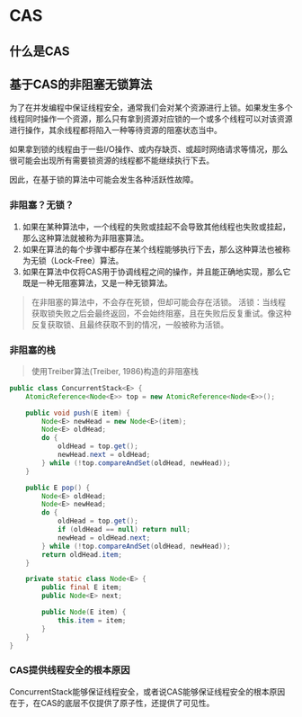 # CAS

## 什么是CAS

## 基于CAS的非阻塞无锁算法

为了在并发编程中保证线程安全，通常我们会对某个资源进行上锁。如果发生多个线程同时操作一个资源，那么只有拿到资源对应锁的一个或多个线程可以对该资源进行操作，其余线程都将陷入一种等待资源的阻塞状态当中。

如果拿到锁的线程由于一些I/O操作、或内存缺页、或超时网络请求等情况，那么很可能会出现所有需要锁资源的线程都不能继续执行下去。

因此，在基于锁的算法中可能会发生各种活跃性故障。

### 非阻塞？无锁？

1. 如果在某种算法中，一个线程的失败或挂起不会导致其他线程也失败或挂起，那么这种算法就被称为非阻塞算法。
2. 如果在算法的每个步骤中都存在某个线程能够执行下去，那么这种算法也被称为无锁（Lock-Free）算法。
3. 如果在算法中仅将CAS用于协调线程之间的操作，并且能正确地实现，那么它既是一种无阻塞算法，又是一种无锁算法。

> 在非阻塞的算法中，不会存在死锁，但却可能会存在活锁。
> 活锁：当线程获取锁失败之后会最终返回，不会始终阻塞，且在失败后反复重试。像这种反复获取锁、且最终获取不到的情况，一般被称为活锁。

### 非阻塞的栈

> 使用Treiber算法(Treiber, 1986)构造的非阻塞栈

```java
public class ConcurrentStack<E> {
    AtomicReference<Node<E>> top = new AtomicReference<Node<E>>();

    public void push(E item) {
        Node<E> newHead = new Node<E>(item);
        Node<E> oldHead;
        do {
            oldHead = top.get();
            newHead.next = oldHead;
        } while (!top.compareAndSet(oldHead, newHead));
    }

    public E pop() {
        Node<E> oldHead;
        Node<E> newHead;
        do {
            oldHead = top.get();
            if (oldHead == null) return null;
            newHead = oldHead.next;
        } while (!top.compareAndSet(oldHead, newHead));
        return oldHead.item;
    }

    private static class Node<E> {
        public final E item;
        public Node<E> next;

        public Node(E item) {
            this.item = item;
        }
    }
}
```

### CAS提供线程安全的根本原因

ConcurrentStack能够保证线程安全，或者说CAS能够保证线程安全的根本原因在于，在CAS的底层不仅提供了原子性，还提供了可见性。